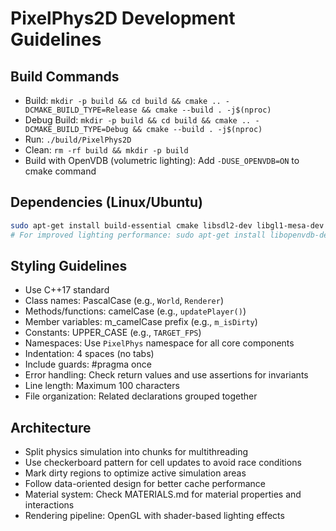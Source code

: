 # PixelPhys2D Development Guidelines

## Build Commands
- Build: `mkdir -p build && cd build && cmake .. -DCMAKE_BUILD_TYPE=Release && cmake --build . -j$(nproc)`
- Debug Build: `mkdir -p build && cd build && cmake .. -DCMAKE_BUILD_TYPE=Debug && cmake --build . -j$(nproc)`
- Run: `./build/PixelPhys2D`
- Clean: `rm -rf build && mkdir -p build`
- Build with OpenVDB (volumetric lighting): Add `-DUSE_OPENVDB=ON` to cmake command

## Dependencies (Linux/Ubuntu)
```bash
sudo apt-get install build-essential cmake libsdl2-dev libgl1-mesa-dev libglu1-mesa-dev libglew-dev
# For improved lighting performance: sudo apt-get install libopenvdb-dev
```

## Styling Guidelines
- Use C++17 standard
- Class names: PascalCase (e.g., `World`, `Renderer`)
- Methods/functions: camelCase (e.g., `updatePlayer()`)
- Member variables: m_camelCase prefix (e.g., `m_isDirty`)
- Constants: UPPER_CASE (e.g., `TARGET_FPS`)
- Namespaces: Use `PixelPhys` namespace for all core components
- Indentation: 4 spaces (no tabs)
- Include guards: #pragma once
- Error handling: Check return values and use assertions for invariants
- Line length: Maximum 100 characters
- File organization: Related declarations grouped together

## Architecture
- Split physics simulation into chunks for multithreading
- Use checkerboard pattern for cell updates to avoid race conditions
- Mark dirty regions to optimize active simulation areas
- Follow data-oriented design for better cache performance
- Material system: Check MATERIALS.md for material properties and interactions
- Rendering pipeline: OpenGL with shader-based lighting effects